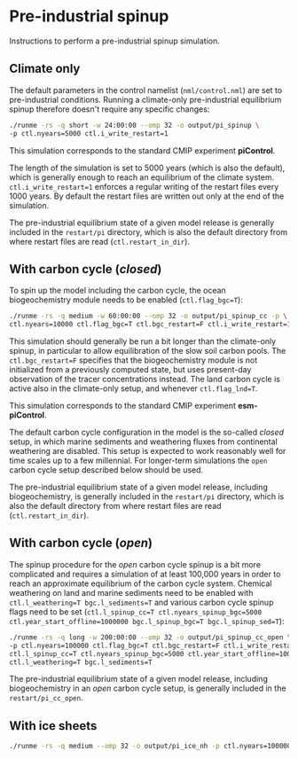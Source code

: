 # Pre-industrial spinup

Instructions to perform a pre-industrial spinup simulation.

## Climate only

The default parameters in the control namelist (`nml/control.nml`) are set to pre-industrial conditions. 
Running a climate-only pre-industrial equilibrium spinup therefore doesn't require any specific changes: 

```bash
./runme -rs -q short -w 24:00:00 --omp 32 -o output/pi_spinup \
-p ctl.nyears=5000 ctl.i_write_restart=1
```

This simulation corresponds to the standard CMIP experiment **piControl**.

The length of the simulation is set to 5000 years (which is also the default), which is generally enough to reach an equilibrium of the climate system.
`ctl.i_write_restart=1` enforces a regular writing of the restart files every 1000 years. By default the restart files are written out only at the end of the simulation.

The pre-industrial equilibrium state of a given model release is generally included in the `restart/pi` directory, which is also the default directory from where restart files are read (`ctl.restart_in_dir`).

## With carbon cycle (*closed*)

To spin up the model including the carbon cycle, the ocean biogeochemistry module needs to be enabled (`ctl.flag_bgc=T`):

```bash
./runme -rs -q medium -w 60:00:00 --omp 32 -o output/pi_spinup_cc -p \
ctl.nyears=10000 ctl.flag_bgc=T ctl.bgc_restart=F ctl.i_write_restart=1
```

This simulation should generally be run a bit longer than the climate-only spinup, in particular to allow equilibration of the slow soil carbon pools. The `ctl.bgc_restart=F` specifies that the biogeochemistry module is not initialized from a previously computed state, but uses present-day observation of the tracer concentrations instead.
The land carbon cycle is active also in the climate-only setup, and whenever `ctl.flag_lnd=T`.

This simulation corresponds to the standard CMIP experiment **esm-piControl**.

The default carbon cycle configuration in the model is the so-called *closed* setup, in which marine sediments and weathering fluxes from continental weathering are disabled. This setup is expected to work reasonably well for time scales up to a few millennial. For longer-term simulations the `open` carbon cycle setup described below should be used.

The pre-industrial equilibrium state of a given model release, including biogeochemistry, is generally included in the `restart/pi` directory, which is also the default directory from where restart files are read (`ctl.restart_in_dir`).

## With carbon cycle (*open*)

The spinup procedure for the *open* carbon cycle spinup is a bit more complicated and requires a simulation of at least 100,000 years in order to reach an approximate equilibrium of the carbon cycle system. Chemical weathering on land and marine sediments need to be enabled with `ctl.l_weathering=T bgc.l_sediments=T` and various carbon cycle spinup flags need to be set (`ctl.l_spinup_cc=T ctl.nyears_spinup_bgc=5000 ctl.year_start_offline=1000000 bgc.l_spinup_bgc=T bgc.l_spinup_sed=T`):

```bash
./runme -rs -q long -w 200:00:00 --omp 32 -o output/pi_spinup_cc_open \
-p ctl.nyears=100000 ctl.flag_bgc=T ctl.bgc_restart=F ctl.i_write_restart=1 \
ctl.l_spinup_cc=T ctl.nyears_spinup_bgc=5000 ctl.year_start_offline=1000000 bgc.l_spinup_bgc=T bgc.l_spinup_sed=T \
ctl.l_weathering=T bgc.l_sediments=T
```

The pre-industrial equilibrium state of a given model release, including biogeochemistry in an *open* carbon cycle setup, is generally included in the `restart/pi_cc_open`. 

## With ice sheets

```bash
./runme -rs -q medium --omp 32 -o output/pi_ice_nh -p ctl.nyears=100000 ctl.n_accel=10 ctl.flag_geo=T ctl.flag_ice=T ctl.flag_smb=T ctl.flag_bmb=T ctl.ice_domain_name=NH-32KM ctl.ice_model_name=yelmo
```


